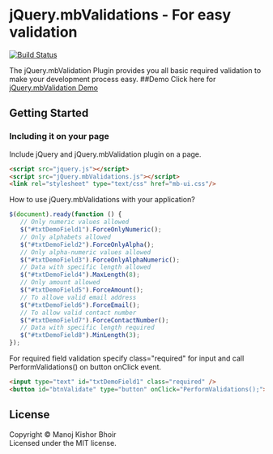 # jQuery.mbValidations - For easy validation
[![Build Status](https://travis-ci.org/manojbhoir28/jQuery.mbValidations.png)](https://travis-ci.org/manojbhoir28/jQuery.mbValidations.png)

The jQuery.mbValidation Plugin provides you all basic required validation to make your development process easy.
##Demo
Click here for [jQuery.mbValidation Demo](https://manojbhoir28.github.io/jQuery.mbValidations/demo/index.html)
## Getting Started
### Including it on your page
Include jQuery and jQuery.mbValidation plugin on a page.
```html
<script src="jquery.js"></script>
<script src="jQuery.mbValidations.js"></script>
<link rel="stylesheet" type="text/css" href="mb-ui.css"/>
```
How to use jQuery.mbValidations with your application?
```js
$(document).ready(function () {
   // Only numeric values allowed
   $("#txtDemoField1").ForceOnlyNumeric();
   // Only alphabets allowed
   $("#txtDemoField2").ForceOnlyAlpha();
   // Only alpha-numeric values allowed
   $("#txtDemoField3").ForceOnlyAlphaNumeric();
   // Data with specific length allowed
   $("#txtDemoField4").MaxLength(8);
   // Only amount allowed
   $("#txtDemoField5").ForceAmount();
   // To allowe valid email address
   $("#txtDemoField6").ForceEmail();
   // To allow valid contact number
   $("#txtDemoField7").ForceContactNumber();
   // Data with specific length required
   $("#txtDemoField8").MinLength(3);
});
```
For required field validation specify class="required" for input and call PerformValidations() on button onClick event.
```html
<input type="text" id="txtDemoField1" class="required" />
<button id="btnValidate" type="button" onClick="PerformValidations();">Validate</button>
```
## License
Copyright &copy; Manoj Kishor Bhoir<br>
Licensed under the MIT license.
